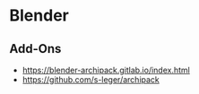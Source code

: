 # Blender

## Add-Ons

- https://blender-archipack.gitlab.io/index.html
- https://github.com/s-leger/archipack
